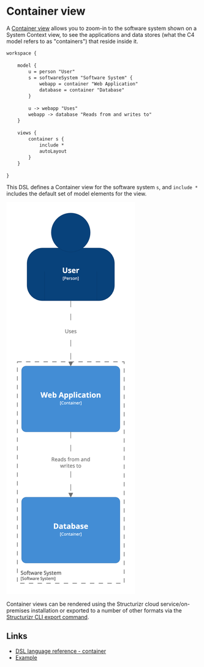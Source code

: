 # Container view

A [Container view](https://c4model.com/#ContainerDiagram) allows you to zoom-in to the software system shown on a System Context view, to see the applications and data stores (what the C4 model refers to as "containers") that reside inside it.

```
workspace {

    model {
        u = person "User"
        s = softwareSystem "Software System" {
            webapp = container "Web Application"
            database = container "Database"
        }

        u -> webapp "Uses"
        webapp -> database "Reads from and writes to"
    }

    views {
        container s {
            include *
            autoLayout
        }
    }
    
}
```

This DSL defines a Container view for the software system `s`, and `include *` includes the default set of model elements for the view.

![](1.png)

Container views can be rendered using the Structurizr cloud service/on-premises installation or exported to a number of other formats via the [Structurizr CLI export command](https://github.com/structurizr/cli/blob/master/docs/export.md).

## Links

- [DSL language reference - container](https://github.com/structurizr/dsl/blob/master/docs/language-reference.md#container-view)
- [Example](http://structurizr.com/dsl?src=https://raw.githubusercontent.com/structurizr/dsl/master/docs/cookbook/container/example.dsl)
